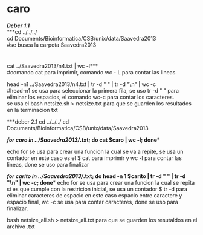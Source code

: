 # caro  
***Deber 1.1***  
***cd ../../../  
cd Documents/Bioinformatica/CSB/unix/data/Saavedra2013  
#se busca la carpeta Saavedra2013  
#  
cat ../Saavedra2013/n4.txt | wc -l***  
#comando cat para imprimir, comando wc - L para contar las lineas  
   
head -n1 ../Saavedra2013/n4.txt | tr -d " " | tr -d "\n" | wc -c      
#head-n1 se usa para seleccionar la primera fila,  se uso tr -d " " para eliminar los espacios,  el comando wc-c para contar los caracteres.  
se usa el bash netsize.sh >  netsize.txt para que se guarden los resultados en la terminacion txt
    
      
   ***deber 2.1 
cd ../../../
cd Documents/Bioinformatica/CSB/unix/data/Saavedra2013  

***for caro in ../Saavedra2013/*.txt; do cat $caro | wc -l; done***

echo for se usa para crear una funcion la cual se va a repite, se usa un contador en este caso es el $ cat para imprimir y wc -l para contar las lineas, done se uso para finalizar  
  
  

***for carito in ../Saavedra2013/*.txt; do head -n 1 $carito | tr -d " " | tr -d "\n" | wc -c; done***
echo  for se usa para crear una funcion la cual se repita si es que cumple con la restricion inicial, se usa un contador $ tr -d para eliminar caracteres de espacio en este caso espacio entre caractere y espacio final, wc -c se usa para contar caracteres, done se uso para finalizar.   
  
   bash netsize_all.sh > netsize_all.txt para que se guarden los resutaldos en el archivo .txt

